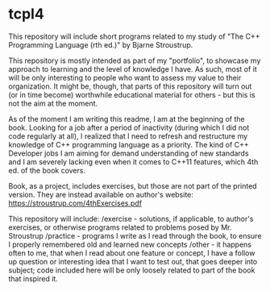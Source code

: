 # tcpl4
This repository will include short programs related to my study of "The C++ Programming Language (rth ed.)" by Bjarne Stroustrup.

This repository is mostly intended as part of my "portfolio", to showcase my approach to learning and the level of knowledge I have. As such, most of it will be only interesting to people who want to assess my value to their organization. It might be, though, that parts of this repository will turn out (or in time become) worthwhile educational material for others - but this is not the aim at the moment.

As of the moment I am writing this readme, I am at the beginning of the book. Looking for a job after a period of inactivity (during which I did not code regularly at all), I realized that I need to refresh and restructure my knowledge of C++ programming language as a priority. The kind of C++ Developer jobs I am aiming for demand understanding of new standards and I am severely lacking even when it comes to C++11 features, which 4th ed. of the book covers.

Book, as a project, includes exercises, but those are not part of the printed version. They are instead available on author's website: https://stroustrup.com/4thExercises.pdf

This repository will include:
/exercise - solutions, if applicable, to author's exercises, or otherwise programs related to problems posed by Mr. Stroustrup
/practice - programs I write as I read through the book, to ensure I properly remembered old and learned new concepts
/other - it happens often to me, that when I read about one feature or concept, I have a follow up question or interesting idea that I want to test out, that goes deeper into subject; code included here will be only loosely related to part of the book that inspired it.

